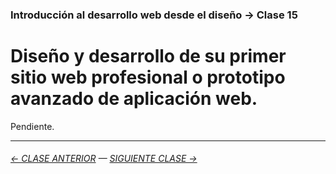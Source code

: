### Introducción al desarrollo web desde el diseño → Clase 15

# Diseño y desarrollo de su primer sitio web profesional o prototipo avanzado de aplicación web.

Pendiente.

- - - - - - - 

###### [← CLASE ANTERIOR](https://github.com/profesorfaco/dno096-2024/tree/main/clase-14) — [SIGUIENTE CLASE →](https://github.com/profesorfaco/dno096-2024/tree/main/clase-16)
